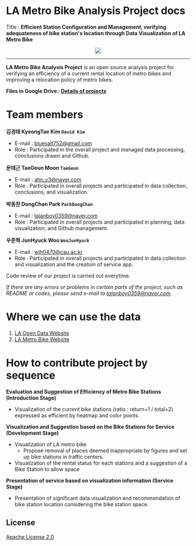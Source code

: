 # LA Metro Bike Analysis Project docs

Title : **Efficient Station Configuration and Management, verifying adequateness of bike station's location through Data Visualization of LA Metro Bike**
<div align="center">
  <img src="https://11ka1d3b35pv1aah0c3m9ced-wpengine.netdna-ssl.com/wp-content/themes/lametro/library/images/logo.png?v=2">
</div>

-----------------

**LA Metro Bike Analysis Project** is an open source analysis project for verifying an efficiency of a current rental location of metro bikes and improving a relocation policy of metro bikes.

**Files in Google Drive : [Details of projects](https://drive.google.com/drive/folders/1O6096Wp-CyQbjy-V9YuqRBFSXgz2D8TH?usp=sharing)**

# Team members

**김경태 KyeongTae Kim `David Kim `** 
- E-mail : bluesalt752@gmail.com
- Role : Participated in the overall project and managed data processing, conclusions drawn and Github.

**문태근 TaeGeun Moon `TaeGeun`**
- E-mail : ahn_v3@naver.com
- Role : Participated in overall projects and participated in data collection, conclusions, and visualization.

**박동찬 DongChan Park `ParkDongChan`**
- E-mail : tajanboy0359@naver.com
- Role : Participated in overall projects and participated in planning, data visualization, and Github management.

**우준혁 JunHyuck Woo `WooJunHyuck`**
- E-mail : wjh0470@cau.ac.kr
- Role : Participated in overall projects and participated in data collection and visualization and the creation of service app.

Code review of our project is carried out everytime.  

_If there are any errors or problems in certain parts of the project, such as README or codes, please send e-mail to tajanboy0359@naver.com._

# Where we can use the data
1. [LA Open Data Website](https://data.lacity.org/)
2. [LA Metro Bike Website](https://bikeshare.metro.net/about/data/)

# How to contribute project by sequence
**Evaluation and Suggestion of Efficiency of Metro Bike Stations (Introduction Stage)**
- Visualization of the current bike stations (ratio : return+1 / total+2) expressed as efficient by heatmap and color points.

**Visualization and Suggestion based on the Bike Stations for Service (Development Stage)**
- Visualization of LA metro bike
  - Propose removal of places deemed inappropriate by figures and set up bike stations in traffic centers.
- Visualization of the rental status for each stations and a suggestion of a Bike Station to allow space

**Presentation of service based on visualization information (Service Stage)**
- Presentation of significant data visualization and recommendation of bike station location considering the bike station space.


## License

[Apache License 2.0](LICENSE)
